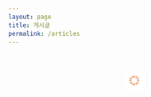 ```yaml
---
layout: page
title: 게시글
permalink: /articles
---
```


<style>
a.btn-login {
  zoom:1;
  display:block;
  width:100px;
  height:40px;
  line-height:40px;
  margin:15px 0;
  padding:0 40px;
  border:2px solid #f4512c;
  background-color:#fff;
  color:#f4512c;
  font-size:14px;
  font-weight:bold;
  letter-spacing:-1.4px;
  text-decoration:none;
  text-align:center;
}
.article {
  margin:25px 25px 50px;
}
.article h2 {
  margin-bottom:10px;
}
.article hr {
  margin:15px 0;
}
.article iframe {
  max-width:100%;
  border:none;
}
</style>

<div id="please-login" class="content-sculptpost" style="display:none">
  <h3>로그인이 필요합니다.</h3>
  <p>
    상세한 열람을 원하시면 의료법상 로그인이 필요합니다.
  </p>
  <a class="btn-login" href="/login"><strong>로그인</strong></a>
  <blockquote>
    의료법 제56조 2항 2호<br>
    의료법 시행령 제23조 1항 2호
  </blockquote>
</div>

<div class="article">
  <div id="content">
    <img src="/assets/icon-loading.svg" alt="로딩중" width="40" height="40" style="display:block; margin:50px auto">
  </div>
</div>

<script>
var articleId = location.href.split('id=')[1];
app.content.get({
  schemaKey: 'articles',
  entryId: articleId
}).then(function (data) {
  $('#content').empty();
  var article = data;
  //
  var category = article.category;
  var title = article.title;
  var created = article.created;
  var content = article.content;
  //
  var markupSrc = [
    '<h2>' + title + '</h2>',
    '<time datetime="' + created + '">' + created + '</time>',
    '<hr>',
    '<div>' + content + '</div>'
  ];
  // 리뷰 글은 로그인을 해야만 조회 가능
  if (category === 'review') {
    firebase.auth().onAuthStateChanged(function (user) {
      if (user) {
        $('#content').append(markupSrc.join(''));
      } else {
        $('.btn-login').attr('href', '/login?refer=' + location.href);
        $('#please-login').show();
      }
    });
  } else {
    $('#content').append(markupSrc.join(''));
  }
});
</script>